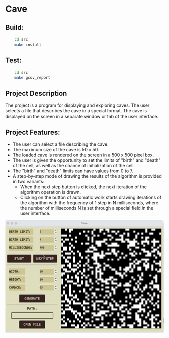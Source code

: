 # Cave

## Build:
```bash
    cd src
    make install
```

## Test:
```bash
    cd src
    make gcov_report
```

## Project Description

The project is a program for displaying and exploring caves. The user selects a file that describes the cave in a special format. The cave is displayed on the screen in a separate window or tab of the user interface.

## Project Features:

- The user can select a file describing the cave.
- The maximum size of the cave is 50 x 50.
- The loaded cave is rendered on the screen in a 500 x 500 pixel box.
- The user is given the opportunity to set the limits of "birth" and "death" of the cell, as well as the chance of initialization of the cell.
- The "birth" and "death" limits can have values from 0 to 7.
- A step-by-step mode of drawing the results of the algorithm is provided in two variants:
  - When the next step button is clicked, the next iteration of the algorithm operation is drawn.
  - Clicking on the button of automatic work starts drawing iterations of the algorithm with the frequency of 1 step in N milliseconds, where the number of milliseconds N is set through a special field in the user interface.


![d](/materials/gif/Screen%20Recording%202023-06-27%20at%2015.14.39.gif)